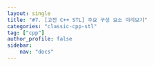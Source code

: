 ```yaml
---
layout: single
title: "#7. [고전 C++ STL] 주요 구성 요소 미리보기"
categories: "classic-cpp-stl"
tag: ["cpp"]
author_profile: false
sidebar: 
    nav: "docs"
---
```


